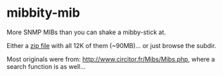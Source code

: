 # mibbity-mib
More SNMP MIBs than you can shake a mibby-stick at.

Either a <a href="mibby.zip">zip file</a> with all 12K of them (~90MB)... or just browse the subdir.

Most originals were from: http://www.circitor.fr/Mibs/Mibs.php, where a search function is as well...

